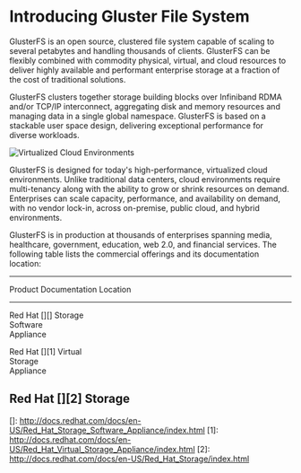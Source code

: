 Introducing Gluster File System
===============================

GlusterFS is an open source, clustered file system capable of scaling to
several petabytes and handling thousands of clients. GlusterFS can be
flexibly combined with commodity physical, virtual, and cloud resources
to deliver highly available and performant enterprise storage at a
fraction of the cost of traditional solutions.

GlusterFS clusters together storage building blocks over Infiniband RDMA
and/or TCP/IP interconnect, aggregating disk and memory resources and
managing data in a single global namespace. GlusterFS is based on a
stackable user space design, delivering exceptional performance for
diverse workloads.

![ Virtualized Cloud Environments ][]

GlusterFS is designed for today's high-performance, virtualized cloud
environments. Unlike traditional data centers, cloud environments
require multi-tenancy along with the ability to grow or shrink resources
on demand. Enterprises can scale capacity, performance, and availability
on demand, with no vendor lock-in, across on-premise, public cloud, and
hybrid environments.

GlusterFS is in production at thousands of enterprises spanning media,
healthcare, government, education, web 2.0, and financial services. The
following table lists the commercial offerings and its documentation
location:

  ------------------------------------------------------------------------
  Product     Documentation Location
  ----------- ------------------------------------------------------------
  Red Hat     [][]
  Storage     
  Software    
  Appliance   

  Red Hat     [][1]
  Virtual     
  Storage     
  Appliance   

  Red Hat     [][2]
  Storage     
  ------------------------------------------------------------------------

  [ Virtualized Cloud Environments ]: images/640px-GlusterFS_3.2_Architecture.png
  []: http://docs.redhat.com/docs/en-US/Red_Hat_Storage_Software_Appliance/index.html
  [1]: http://docs.redhat.com/docs/en-US/Red_Hat_Virtual_Storage_Appliance/index.html
  [2]: http://docs.redhat.com/docs/en-US/Red_Hat_Storage/index.html
